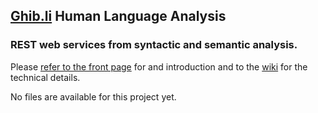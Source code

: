 ## [Ghib.li](http://ghib.li) Human Language Analysis
### REST web services from syntactic and semantic analysis.
Please [refer to the front page](http://alessandrousseglioviretta.github.com/text-analysis) 
for and introduction and to the [wiki](https://github.com/alessandrousseglioviretta/text-analysis/wiki)
for the technical details.

No files are available for this project yet.
